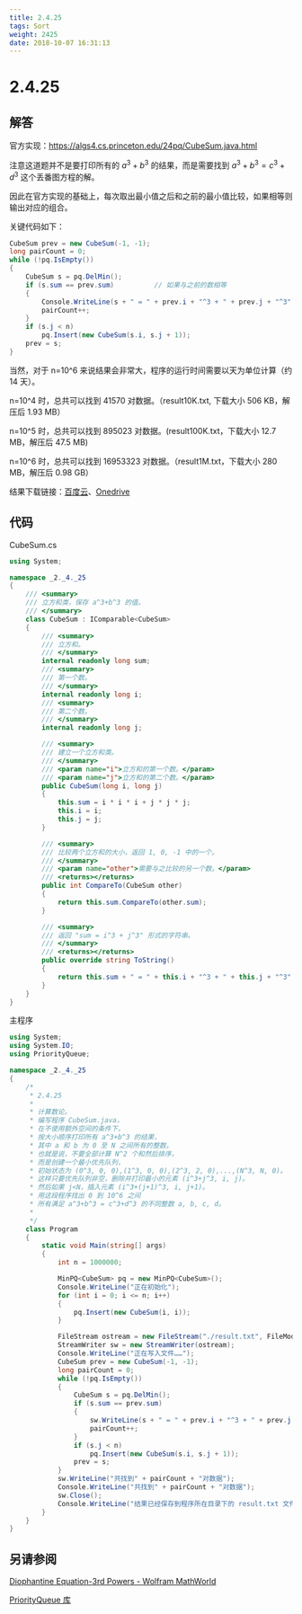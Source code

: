 ```yaml
---
title: 2.4.25
tags: Sort
weight: 2425
date: 2018-10-07 16:31:13
---
```


# 2.4.25


## 解答

官方实现：https://algs4.cs.princeton.edu/24pq/CubeSum.java.html

注意这道题并不是要打印所有的 $a^3+b^3$ 的结果，而是需要找到 $a^3+b^3=c^3+d^3$ 这个丢番图方程的解。

因此在官方实现的基础上，每次取出最小值之后和之前的最小值比较，如果相等则输出对应的组合。

关键代码如下：

```csharp
CubeSum prev = new CubeSum(-1, -1);
long pairCount = 0;
while (!pq.IsEmpty())
{
    CubeSum s = pq.DelMin();
    if (s.sum == prev.sum)			// 如果与之前的数相等
    {
        Console.WriteLine(s + " = " + prev.i + "^3 + " + prev.j + "^3");
        pairCount++;
    }         
    if (s.j < n)
        pq.Insert(new CubeSum(s.i, s.j + 1));
    prev = s;
}
```

当然，对于 n=10^6 来说结果会非常大，程序的运行时间需要以天为单位计算（约 14 天）。

n=10^4 时，总共可以找到 41570 对数据。（result10K.txt, 下载大小 506 KB，解压后 1.93 MB）

n=10^5 时，总共可以找到 895023 对数据。(result100K.txt，下载大小 12.7 MB，解压后 47.5 MB)

n=10^6 时，总共可以找到 16953323 对数据。（result1M.txt，下载大小 280 MB，解压后 0.98 GB）

结果下载链接：[百度云](https://pan.baidu.com/s/1Jl8H6tYZC8h_21jDvy7Yxw)、[Onedrive](https://1drv.ms/f/s!AgRf1DW8ZhM95tEgIrRysk83jLS2kQ)

## 代码

CubeSum.cs

```csharp
using System;

namespace _2._4._25
{
    /// <summary>
    /// 立方和类，保存 a^3+b^3 的值。
    /// </summary>
    class CubeSum : IComparable<CubeSum>
    {
        /// <summary>
        /// 立方和。
        /// </summary>
        internal readonly long sum;
        /// <summary>
        /// 第一个数。
        /// </summary>
        internal readonly long i;
        /// <summary>
        /// 第二个数。
        /// </summary>
        internal readonly long j;

        /// <summary>
        /// 建立一个立方和类。
        /// </summary>
        /// <param name="i">立方和的第一个数。</param>
        /// <param name="j">立方和的第二个数。</param>
        public CubeSum(long i, long j)
        {
            this.sum = i * i * i + j * j * j;
            this.i = i;
            this.j = j;
        }

        /// <summary>
        /// 比较两个立方和的大小，返回 1, 0, -1 中的一个。
        /// </summary>
        /// <param name="other">需要与之比较的另一个数。</param>
        /// <returns></returns>
        public int CompareTo(CubeSum other)
        {
            return this.sum.CompareTo(other.sum);
        }

        /// <summary>
        /// 返回 "sum = i^3 + j^3" 形式的字符串。
        /// </summary>
        /// <returns></returns>
        public override string ToString()
        {
            return this.sum + " = " + this.i + "^3 + " + this.j + "^3";
        }
    }
}
```

主程序

```csharp
using System;
using System.IO;
using PriorityQueue;

namespace _2._4._25
{
    /*
     * 2.4.25
     * 
     * 计算数论。
     * 编写程序 CubeSum.java，
     * 在不使用额外空间的条件下，
     * 按大小顺序打印所有 a^3+b^3 的结果，
     * 其中 a 和 b 为 0 至 N 之间所有的整数。
     * 也就是说，不要全部计算 N^2 个和然后排序，
     * 而是创建一个最小优先队列，
     * 初始状态为 (0^3, 0, 0),(1^3, 0, 0),(2^3, 2, 0),...,(N^3, N, 0)。
     * 这样只要优先队列非空，删除并打印最小的元素 (i^3+j^3, i, j)。
     * 然后如果 j<N，插入元素 (i^3+(j+1)^3, i, j+1)。
     * 用这段程序找出 0 到 10^6 之间
     * 所有满足 a^3+b^3 = c^3+d^3 的不同整数 a, b, c, d。
     * 
     */
    class Program
    {
        static void Main(string[] args)
        {
            int n = 1000000;

            MinPQ<CubeSum> pq = new MinPQ<CubeSum>();
            Console.WriteLine("正在初始化");
            for (int i = 0; i <= n; i++)
            {
                pq.Insert(new CubeSum(i, i));
            }

            FileStream ostream = new FileStream("./result.txt", FileMode.Create, FileAccess.Write);
            StreamWriter sw = new StreamWriter(ostream);
            Console.WriteLine("正在写入文件……");
            CubeSum prev = new CubeSum(-1, -1);
            long pairCount = 0;
            while (!pq.IsEmpty())
            {
                CubeSum s = pq.DelMin();
                if (s.sum == prev.sum)
                {
                    sw.WriteLine(s + " = " + prev.i + "^3 + " + prev.j + "^3");
                    pairCount++;
                }         
                if (s.j < n)
                    pq.Insert(new CubeSum(s.i, s.j + 1));
                prev = s;
            }
            sw.WriteLine("共找到" + pairCount + "对数据");
            Console.WriteLine("共找到" + pairCount + "对数据");
            sw.Close();
            Console.WriteLine("结果已经保存到程序所在目录下的 result.txt 文件中");
        }
    }
}
```

## 另请参阅

[Diophantine Equation-3rd Powers - Wolfram MathWorld](http://mathworld.wolfram.com/DiophantineEquation3rdPowers.html)

[PriorityQueue 库](https://github.com/ikesnowy/Algorithms-4th-Edition-in-Csharp/tree/master/2%20Sorting/2.4/PriorityQueue)
